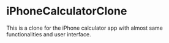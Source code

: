 # iPhoneCalculatorClone
This is a clone for the iPhone calculator app with almost same functionalities and user interface.

